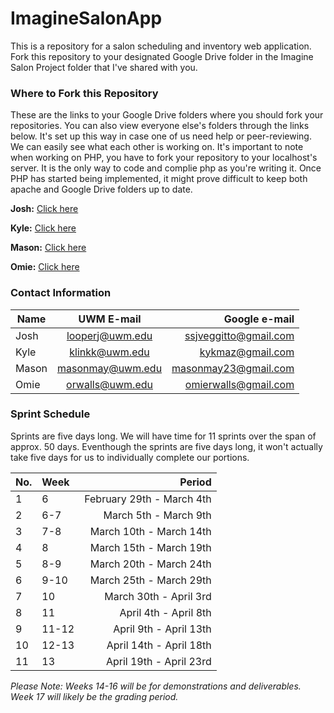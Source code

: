 # ImagineSalonApp
This is a repository for a salon scheduling and inventory web application. Fork this repository to your designated Google Drive folder in the Imagine Salon Project folder that I've shared with you. 

### Where to Fork this Repository
These are the links to your Google Drive folders where you should fork your repositories. You can also view everyone else's folders through the links below. It's set up this way in case one of us need help or peer-reviewing. We can easily see what each other is working on. It's important to note when working on PHP, you have to fork your repository to your localhost's server. It is the only way to code and complie php as you're writing it. Once PHP has started being implemented, it might prove difficult to keep both apache and Google Drive folders up to date. 

**Josh:**  [Click here](https://drive.google.com/open?id=0B-j9IeoToBudNUd6TlZfaVNXblU)

**Kyle:**  [Click here](https://drive.google.com/open?id=0B-j9IeoToBudbzRteVFJaVIxT0U)

**Mason:** [Click here](https://drive.google.com/open?id=0B-j9IeoToBudOVVOa3B3aWY5SVE)

**Omie:**  [Click here](https://drive.google.com/open?id=0B-j9IeoToBudVDNqYlFNaC1vMTA)

### Contact Information

| Name   | UWM E-mail       | Google e-mail         |
| ------ |:----------------:| ---------------------:|
| Josh   | looperj@uwm.edu  | ssjveggitto@gmail.com |
| Kyle   | klinkk@uwm.edu   | kykmaz@gmail.com      |
| Mason  | masonmay@uwm.edu | masonmay23@gmail.com  |
| Omie   | orwalls@uwm.edu  | omierwalls@gmail.com  |

### Sprint Schedule

Sprints are five days long. We will have time for 11 sprints over the span of approx. 50 days. Eventhough the sprints are five days long, it won't actually take five days for us to individually complete our portions. 

| No. | Week | Period                    |
| --- |:---- | -------------------------:|
| 1   | 6    | February 29th - March 4th |
| 2   | 6-7  | March 5th  - March 9th    |
| 3   | 7-8  | March 10th - March 14th   |
| 4   | 8    | March 15th - March 19th   |
| 5   | 8-9  | March 20th - March 24th   |
| 6   | 9-10 | March 25th - March 29th   |
| 7   | 10   | March 30th - April 3rd    |
| 8   | 11   | April 4th  - April 8th    |
| 9   | 11-12| April 9th  - April 13th   |
| 10  | 12-13| April 14th - April 18th   |
| 11  | 13   | April 19th - April 23rd   |

*Please Note: Weeks 14-16 will be for demonstrations and deliverables. Week 17 will likely be the grading period.*
